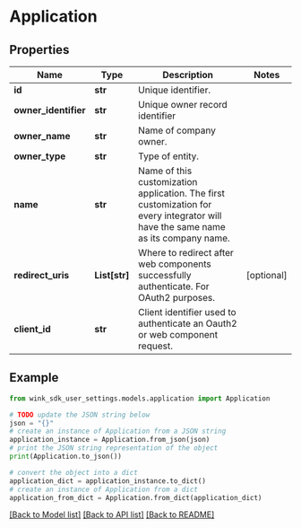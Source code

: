 # Application


## Properties

Name | Type | Description | Notes
------------ | ------------- | ------------- | -------------
**id** | **str** | Unique identifier. | 
**owner_identifier** | **str** | Unique owner record identifier | 
**owner_name** | **str** | Name of company owner. | 
**owner_type** | **str** | Type of entity. | 
**name** | **str** | Name of this customization application. The first customization for every integrator will have the same name as its company name. | 
**redirect_uris** | **List[str]** | Where to redirect after web components successfully authenticate. For OAuth2 purposes. | [optional] 
**client_id** | **str** | Client identifier used to authenticate an Oauth2 or web component request. | 

## Example

```python
from wink_sdk_user_settings.models.application import Application

# TODO update the JSON string below
json = "{}"
# create an instance of Application from a JSON string
application_instance = Application.from_json(json)
# print the JSON string representation of the object
print(Application.to_json())

# convert the object into a dict
application_dict = application_instance.to_dict()
# create an instance of Application from a dict
application_from_dict = Application.from_dict(application_dict)
```
[[Back to Model list]](../README.md#documentation-for-models) [[Back to API list]](../README.md#documentation-for-api-endpoints) [[Back to README]](../README.md)



